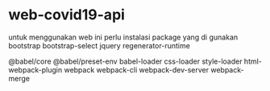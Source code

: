 # web-covid19-api
untuk menggunakan web ini perlu instalasi
package yang di gunakan 
bootstrap
bootstrap-select
jquery
regenerator-runtime

@babel/core
@babel/preset-env
babel-loader
css-loader
style-loader
html-webpack-plugin
webpack
webpack-cli
webpack-dev-server
webpack-merge
